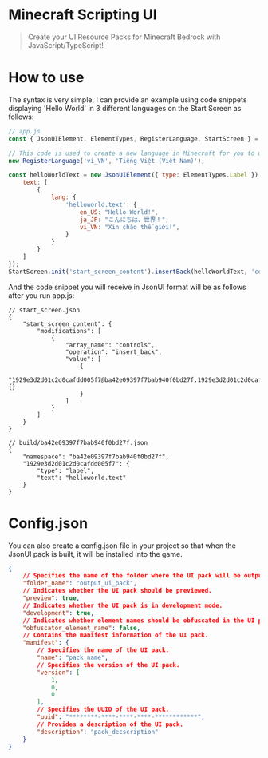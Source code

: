 # Minecraft Scripting UI

> Create your UI Resource Packs for Minecraft Bedrock with JavaScript/TypeScript!

# How to use

The syntax is very simple, I can provide an example using code snippets displaying 'Hello World' in 3 different languages on the Start Screen as follows:
```javascript
// app.js
const { JsonUIElement, ElementTypes, RegisterLanguage, StartScreen } = require('jsonui-ts');

// This code is used to create a new language in Minecraft for you to use, language i used here is Vietnamese!
new RegisterLanguage('vi_VN', 'Tiếng Việt (Việt Nam)');

const helloWorldText = new JsonUIElement({ type: ElementTypes.Label }).setProperty({
    text: [
        {
            lang: {
                'helloworld.text': {
                    en_US: "Hello World!",
                    ja_JP: "こんにちは、世界！",
                    vi_VN: "Xin chào thế giới!",
                }
            }
        }
    ]
});
StartScreen.init('start_screen_content').insertBack(helloWorldText, 'controls');
```

And the code snippet you will receive in JsonUI format will be as follows after you run app.js:

```jsonc
// start_screen.json
{
    "start_screen_content": {
        "modifications": [
            {
                "array_name": "controls",
                "operation": "insert_back",
                "value": [
                    {
                        "1929e3d2d01c2d0cafdd005f7@ba42e09397f7bab940f0bd27f.1929e3d2d01c2d0cafdd005f7": {}
                    }
                ]
            }
        ]
    }
}
```
```jsonc
// build/ba42e09397f7bab940f0bd27f.json
{
    "namespace": "ba42e09397f7bab940f0bd27f",
    "1929e3d2d01c2d0cafdd005f7": {
        "type": "label",
        "text": "helloworld.text"
    }
}
```

# Config.json
You can also create a config.json file in your project so that when the JsonUI pack is built, it will be installed into the game.
```json
{
    // Specifies the name of the folder where the UI pack will be output.
    "folder_name": "output_ui_pack",
    // Indicates whether the UI pack should be previewed.
    "preview": true,
    // Indicates whether the UI pack is in development mode.
    "development": true,
    // Indicates whether element names should be obfuscated in the UI pack.
    "obfuscator_element_name": false,
    // Contains the manifest information of the UI pack.
    "manifest": {
        // Specifies the name of the UI pack.
        "name": "pack_name",
        // Specifies the version of the UI pack.
        "version": [
            1,
            0,
            0
        ],
        // Specifies the UUID of the UI pack.
        "uuid": "********-****-****-****-************",
        // Provides a description of the UI pack.
        "description": "pack_decscription"
    }
}
```
